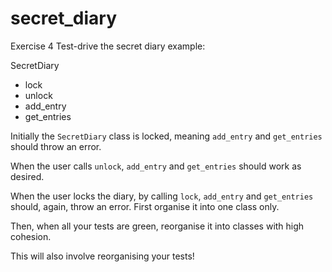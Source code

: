 # secret_diary
Exercise 4
Test-drive the secret diary example:

SecretDiary
  - lock
  - unlock
  - add_entry
  - get_entries

Initially the `SecretDiary` class is locked, meaning `add_entry` and `get_entries` should throw an error.

When the user calls `unlock`, `add_entry` and `get_entries` should work as desired.

When the user locks the diary, by calling `lock`, `add_entry` and `get_entries` should, again, throw an error.
First organise it into one class only.

Then, when all your tests are green, reorganise it into classes with high cohesion.

This will also involve reorganising your tests!

